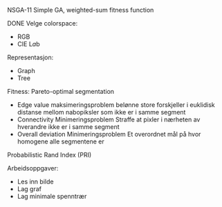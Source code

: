 NSGA-11
Simple GA, weighted-sum fitness function

DONE Velge colorspace:
- RGB
- CIE L*a*b

Representasjon:
- Graph
- Tree

Fitness:
Pareto-optimal
segmentation
- Edge value
    maksimeringsproblem
    belønne store forskjeller i euklidisk distanse mellom nabopiksler som ikke er i samme segment
- Connectivity
    Minimeringsproblem
    Straffe at pixler i nærheten av hverandre ikke er i samme segment
- Overall deviation
    Minimeringsproblem
    Et overordnet mål på hvor homogene alle segmentene er

Probabilistic Rand Index (PRI)

Arbeidsoppgaver:
- Les inn bilde
- Lag graf
- Lag minimale spenntrær


